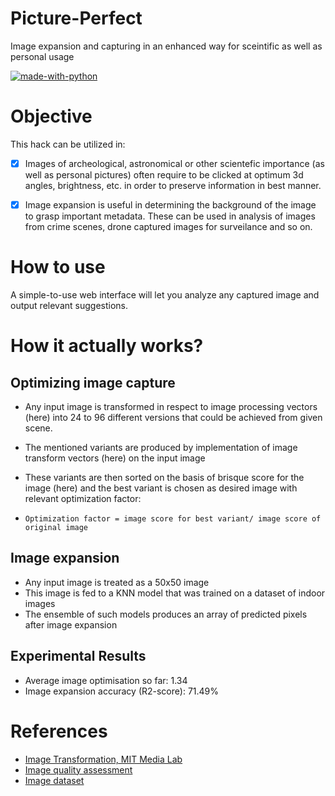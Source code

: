 # Picture-Perfect
Image expansion and capturing in an enhanced way for sceintific as well as personal usage

[![made-with-python](https://img.shields.io/badge/Made%20with-Python-1f425f.svg)](https://www.python.org/)

# Objective
This hack can be utilized in:
- [x] Images of archeological, astronomical or other scientefic importance (as well as personal pictures) often require to be clicked at optimum 3d angles, brightness, etc. in order to preserve information in best manner.

- [x] Image expansion is useful in determining the background of the image to grasp important metadata. These can be used in analysis of images from crime scenes, drone captured images for surveilance and so on.

# How to use
A simple-to-use web interface will let you analyze any captured image and output relevant suggestions.

# How it actually works?
## Optimizing image capture
- Any input image is transformed in respect to image processing vectors (here) into 24 to 96 different versions that could be achieved from given scene.
- The mentioned variants are produced by implementation of image transform vectors (here) on the input image
- These variants are then sorted on the basis of brisque score for the image (here) and the best variant is chosen as desired image with relevant optimization factor:

- ```Optimization factor = image score for best variant/ image score of original image```

## Image expansion
- Any input image is treated as a 50x50 image
- This image is fed to a KNN model that was trained on a dataset of indoor images
- The ensemble of such models produces an array of predicted pixels after image expansion

## Experimental Results
- Average image optimisation so far: 1.34
- Image expansion accuracy (R2-score): 71.49%

# References
- [Image Transformation, MIT Media Lab](http://web.media.mit.edu/~maov/classes/comp_photo_vision08f/lect/08_image_warps.pdf)
- [Image quality assessment](https://pypi.org/project/image-quality/)
- [Image dataset](http://web.mit.edu/torralba/www/indoor.html)